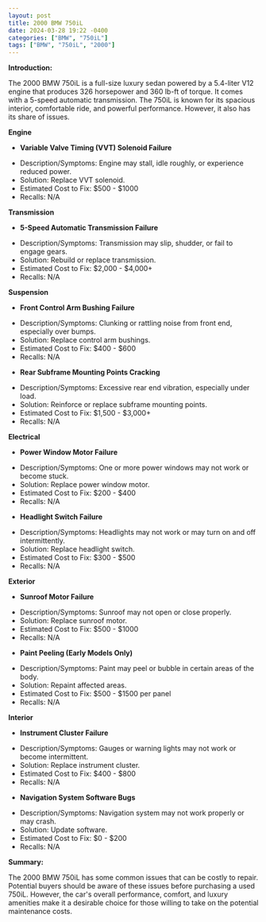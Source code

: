 ```yaml
---
layout: post
title: 2000 BMW 750iL
date: 2024-03-28 19:22 -0400
categories: ["BMW", "750iL"]
tags: ["BMW", "750iL", "2000"]
---
```

**Introduction:**

The 2000 BMW 750iL is a full-size luxury sedan powered by a 5.4-liter V12 engine that produces 326 horsepower and 360 lb-ft of torque. It comes with a 5-speed automatic transmission. The 750iL is known for its spacious interior, comfortable ride, and powerful performance. However, it also has its share of issues.

**Engine**

* **Variable Valve Timing (VVT) Solenoid Failure**
 - Description/Symptoms: Engine may stall, idle roughly, or experience reduced power.
 - Solution: Replace VVT solenoid.
 - Estimated Cost to Fix: $500 - $1000
 - Recalls: N/A

**Transmission**

* **5-Speed Automatic Transmission Failure**
 - Description/Symptoms: Transmission may slip, shudder, or fail to engage gears.
 - Solution: Rebuild or replace transmission.
 - Estimated Cost to Fix: $2,000 - $4,000+
 - Recalls: N/A

**Suspension**

* **Front Control Arm Bushing Failure**
 - Description/Symptoms: Clunking or rattling noise from front end, especially over bumps.
 - Solution: Replace control arm bushings.
 - Estimated Cost to Fix: $400 - $600
 - Recalls: N/A

* **Rear Subframe Mounting Points Cracking**
 - Description/Symptoms: Excessive rear end vibration, especially under load.
 - Solution: Reinforce or replace subframe mounting points.
 - Estimated Cost to Fix: $1,500 - $3,000+
 - Recalls: N/A

**Electrical**

* **Power Window Motor Failure**
 - Description/Symptoms: One or more power windows may not work or become stuck.
 - Solution: Replace power window motor.
 - Estimated Cost to Fix: $200 - $400
 - Recalls: N/A

* **Headlight Switch Failure**
 - Description/Symptoms: Headlights may not work or may turn on and off intermittently.
 - Solution: Replace headlight switch.
 - Estimated Cost to Fix: $300 - $500
 - Recalls: N/A

**Exterior**

* **Sunroof Motor Failure**
 - Description/Symptoms: Sunroof may not open or close properly.
 - Solution: Replace sunroof motor.
 - Estimated Cost to Fix: $500 - $1000
 - Recalls: N/A

* **Paint Peeling (Early Models Only)**
 - Description/Symptoms: Paint may peel or bubble in certain areas of the body.
 - Solution: Repaint affected areas.
 - Estimated Cost to Fix: $500 - $1500 per panel
 - Recalls: N/A

**Interior**

* **Instrument Cluster Failure**
 - Description/Symptoms: Gauges or warning lights may not work or become intermittent.
 - Solution: Replace instrument cluster.
 - Estimated Cost to Fix: $400 - $800
 - Recalls: N/A

* **Navigation System Software Bugs**
 - Description/Symptoms: Navigation system may not work properly or may crash.
 - Solution: Update software.
 - Estimated Cost to Fix: $0 - $200
 - Recalls: N/A

**Summary:**

The 2000 BMW 750iL has some common issues that can be costly to repair. Potential buyers should be aware of these issues before purchasing a used 750iL. However, the car's overall performance, comfort, and luxury amenities make it a desirable choice for those willing to take on the potential maintenance costs.
